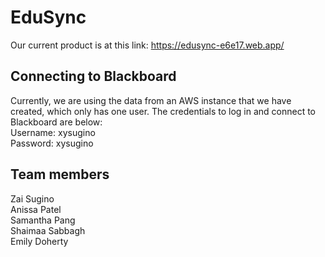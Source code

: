 # EduSync

Our current product is at this link: https://edusync-e6e17.web.app/ 

## Connecting to Blackboard 
Currently, we are using the data from an AWS instance that we have created, which only has one user. The credentials to log in and connect to Blackboard are below: <br/>
Username: xysugino <br/>
Password: xysugino 

## Team members <br/>
Zai Sugino <br/>
Anissa Patel <br/>
Samantha Pang <br/>
Shaimaa Sabbagh <br/>
Emily Doherty 
